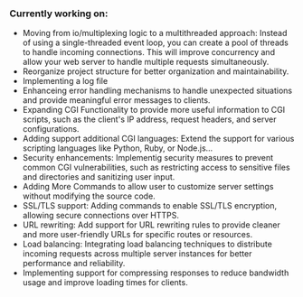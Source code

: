 ### Currently working on:

- Moving from io/multiplexing logic to a multithreaded approach: Instead of using a single-threaded event loop, you can create a pool of threads to handle incoming connections. This will improve concurrency and allow your web server to handle multiple requests simultaneously.
- Reorganize project structure for better organization and maintainability.
- Implementing a log file
- Enhanceing error handling mechanisms to handle unexpected situations and provide meaningful error messages to clients.
- Expanding CGI Functionality to provide more useful information to CGI scripts, such as the client's IP address, request headers, and server configurations.
- Adding support additional CGI languages: Extend the support for various scripting languages like Python, Ruby, or Node.js...
- Security enhancements: Implementig security measures to prevent common CGI vulnerabilities, such as restricting access to sensitive files and directories and sanitizing user input.
- Adding More Commands to allow user to customize server settings without modifying the source code.
- SSL/TLS support: Adding commands to enable SSL/TLS encryption, allowing secure connections over HTTPS.
- URL rewriting: Add support for URL rewriting rules to provide cleaner and more user-friendly URLs for specific routes or resources.
- Load balancing: Integrating load balancing techniques to distribute incoming requests across multiple server instances for better performance and reliability.
- Implementing support for compressing responses to reduce bandwidth usage and improve loading times for clients.

